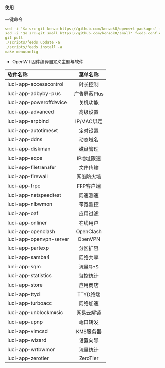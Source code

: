 #### 使用

一键命令

```yaml
sed -i '$a src-git kenzo https://github.com/kenzok8/openwrt-packages' feeds.conf.default
sed -i '$a src-git small https://github.com/kenzok8/small' feeds.conf.default
git pull
./scripts/feeds update -a
./scripts/feeds install -a
make menuconfig
```

- OpenWrt 固件编译自定义主题与软件

| 软件名称                    |   菜单名称    |
|:------------------------|:---------:|
| luci-app-accesscontrol  |   时长控制    |
| luci-app-adbyby-plus    | 广告屏蔽Plus  |
| luci-app-poweroffdevice |   关机功能    |
| luci-app-advanced       |   高级设置    |
| luci-app-arpbind        | IP/MAC绑定  |
| luci-app-autotimeset    |   定时设置    |
| luci-app-ddns           |   动态域名    |
| luci-app-diskman        |   磁盘管理    |
| luci-app-eqos           |  IP地址限速   |
| luci-app-filetransfer   |   文件传输    |
| luci-app-firewall       |   网络防火墙   |
| luci-app-frpc           |  FRP客户端   |
| luci-app-netspeedtest   |   网速测速    |
| luci-app-nlbwmon        |   带宽监控    |
| luci-app-oaf            |   应用过滤    |
| luci-app-onliner        |   在线用户    |
| luci-app-openclash      | OpenClash |
| luci-app-openvpn-server |  OpenVPN  |
| luci-app-partexp        |   分区扩容    |
| luci-app-samba4         |   网络共享    |
| luci-app-sqm            |   流量QoS   |
| luci-app-statistics     |   监控统计    |
| luci-app-store          |   应用商店    |
| luci-app-ttyd           |  TTYD终端   |
| luci-app-turboacc       |   网络加速    |
| luci-app-unblockmusic   |   网易云解锁   |
| luci-app-upnp           |   端口转发    |
| luci-app-vlmcsd         |  KMS服务器   |
| luci-app-wizard         |   设置向导    |
| luci-app-wrtbwmon       |   流量统计    |
| luci-app-zerotier       | ZeroTier  |

